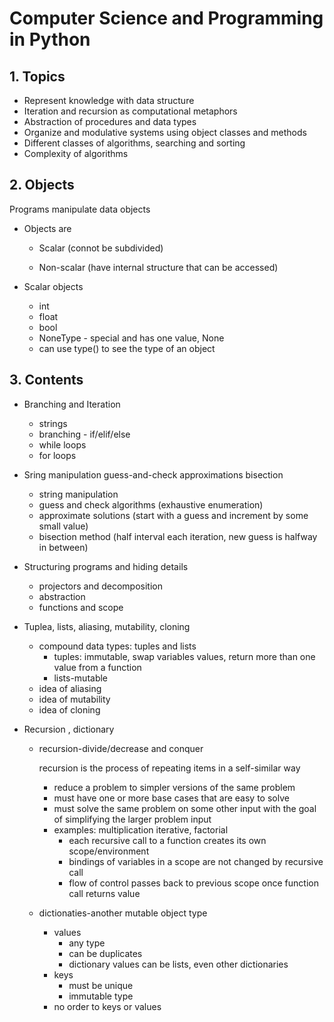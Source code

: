 # Computer Science and Programming in Python



## 1. Topics

- Represent knowledge with data structure
- Iteration and recursion as computational metaphors
- Abstraction of procedures and data types
- Organize and modulative systems using object classes and methods
- Different classes of algorithms, searching and sorting
- Complexity of algorithms



## 2. Objects

Programs manipulate data objects

- Objects are

  - Scalar (connot be subdivided)

  - Non-scalar (have internal structure that can be accessed)

- Scalar objects
  - int
  - float
  - bool
  - NoneType - special and has one value, None
  - can use type() to see the type of an object


## 3. Contents

- Branching and Iteration

  - strings
  - branching - if/elif/else
  - while loops
  - for loops

- Sring manipulation guess-and-check approximations bisection

  - string manipulation
  - guess and check algorithms (exhaustive enumeration)
  - approximate solutions (start with a guess and increment by some small value)
  - bisection method (half interval each iteration, new guess is halfway in between)

- Structuring programs and hiding details

  - projectors and decomposition
  - abstraction
  - functions and scope

- Tuplea, lists, aliasing, mutability, cloning

  - compound data types: tuples and lists
    - tuples: immutable, swap variables values, return more than one value from a function
    - lists-mutable
  - idea of aliasing
  - idea of mutability
  - idea of cloning

- Recursion , dictionary

  - recursion-divide/decrease and conquer

    recursion is the process of repeating items in a self-similar way

    - reduce a problem to simpler versions of the same problem
    - must have one or more base cases that are easy to solve
    - must solve the same problem on some other input with the goal of simplifying the larger problem input
    - examples: multiplication iterative, factorial
      - each recursive call to a function creates its own scope/environment
      - bindings of variables in a scope are not changed by recursive call
      - flow of control passes back to previous scope once function call returns value

  - dictionaties-another mutable object type

    - values
      - any type
      - can be duplicates
      - dictionary values can be lists, even other dictionaries
    - keys
      - must be unique
      - immutable type
    - no order to keys or values
